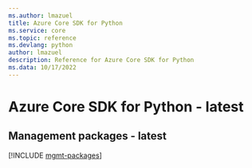 ```yaml
---
ms.author: lmazuel
title: Azure Core SDK for Python
ms.service: core
ms.topic: reference
ms.devlang: python
author: lmazuel
description: Reference for Azure Core SDK for Python
ms.data: 10/17/2022
---
```

# Azure Core SDK for Python - latest

## Management packages - latest
[!INCLUDE [mgmt-packages](core-mgmt-index.md)]